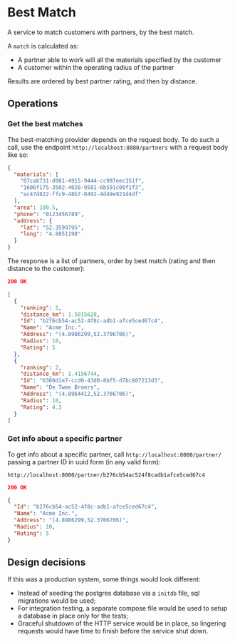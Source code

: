 # Best Match

A service to match customers with partners, by the best match.

A `match` is calculated as:

- A partner able to work will all the materials specified by the customer
- A customer within the operating radius of the partner

Results are ordered by best partner rating, and then by distance.

## Operations

### Get the best matches

The best-matching provider depends on the request body. To do such a call, use the endpoint `http://localhost:8080/partners` with a request body like so:

```json
{
  "materials": [
    "07cab731-d981-4915-9444-cc997eec351f",
    "1606f175-3502-4028-9501-6b591c00f1f3",
    "ac47d822-ffc9-48b7-8492-4d49e921d4df"
  ],
  "area": 100.5,
  "phone": "0123456789",
  "address": {
    "lat": "52.3599795",
    "long": "4.8851198"
  }
}
```

The response is a list of partners, order by best match (rating and then distance to the customer):

```json
200 OK

[
  {
    "ranking": 1,
    "distance_km": 1.5015628,
    "Id": "b276cb54-ac52-4f8c-adb1-afce5ced67c4",
    "Name": "Acme Inc.",
    "Address": "(4.8986299,52.3706706)",
    "Radius": 10,
    "Rating": 5
  },
  {
    "ranking": 2,
    "distance_km": 1.4156744,
    "Id": "6360d1e7-ccd0-43d0-8bf5-d7bc807213d3",
    "Name": "De Twee Broers",
    "Address": "(4.8964412,52.3706706)",
    "Radius": 10,
    "Rating": 4.3
  }
]
```


### Get info about a specific partner

To get info about a specific partner, call `http://localhost:8080/partner/` passing a partner ID in uuid form (in any valid form):  

`http://localhost:8080/partner/b276cb54ac524f8cadb1afce5ced67c4`

```json
200 OK

{
  "Id": "b276cb54-ac52-4f8c-adb1-afce5ced67c4",
  "Name": "Acme Inc.",
  "Address": "(4.8986299,52.3706706)",
  "Radius": 10,
  "Rating": 5
}
```

## Design decisions

If this was a production system, some things would look different:

- Instead of seeding the postgres database via a `initdb` file, sql migrations would be used;
- For integration testing, a separate compose file would be used to setup a database in place only for the tests;
- Graceful shutdown of the HTTP service would be in place, so lingering requests would have time to finish before the service shut down.